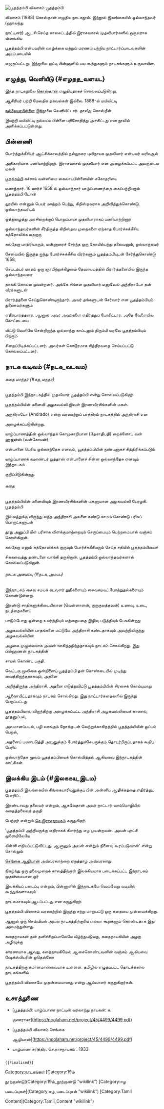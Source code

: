 ![பூதத்தம்பி விலாசம்](பூதத்தம்பி_விலாசம்.jpg "பூதத்தம்பி விலாசம்") பூதத்தம்பி
விலாசம் (1888) கொஸ்தான் எழுதிய நாடகநூல். இந்நூல் இலங்கையில் ஒல்லாந்தவர் (ஹாலந்து
நாட்டினர்) ஆட்சி செய்த காலகட்டத்தில் இராசவாசல் முதலியார்களில் ஒருவராக விளங்கிய
பூதத்தம்பி என்பவரின் வாழ்க்கை மற்றும் மரணம் பற்றிய நாட்டார்ப்பாடல்களின் அடிப்படையில்
எழுதப்பட்டது. இந்நூலை ஒட்டி பின்னாளில் பல கூத்துகளும் நாடகங்களும் உருவாயின.

## எழுத்து, வெளியீடு {#எழதத_வளயட}

இந்த நாடகநூலை [கொஸ்தான்](கொஸ்தான் "wikilink") எழுதியதாகச் சொல்லப்படுகிறது.
ஆசிரியர் பற்றி மேலதிக தகவல்கள் இல்லை. 1888-ல் மயிலிட்டி
[நல்லையாபிள்ளை](நல்லையாபிள்ளை "wikilink") இந்நூலை வெளியிட்டார். தாவீது கொஸ்தீன்
இயற்றி மயிலிட்டி நல்லய்ய பிள்ளை பரிசோதித்து அச்சிட்டது என நூலில் அளிக்கப்பட்டுள்ளது.

## பின்னணி

போர்த்துக்கீசியர் ஆட்சிக்காலத்தில் நல்லூரை புவிநாயக முதலியார் என்பவர் வரிவசூல்
அதிகாரியாக பணியாற்றினார். இராசவாசல் முதலியார் என அழைக்கப்பட்ட அவருடைய மகன்
[பூதத்தம்பி](பூதத்தம்பி "wikilink") கச்சாய் வன்னிமை கைலாயபிள்ளையின் சகோதரியை
மணந்தார். 16 மார்ச் 1658 ல் ஒல்லாந்தார் யாழ்ப்பாணத்தை கைப்பற்றியதும் பூதத்தம்பி டோன்
லூயிஸ் என்னும் பெயர் மாற்றம் பெற்று, கிறிஸ்தவராக அறிவித்துக்கொண்டு, ஒல்லாந்தவரிடம்
ஒத்துழைத்து அரசிறைக்குப் பொறுப்பான முதலியாராகப் பணியாற்றினார்

ஒல்லாந்தவர்களின் சீர்திருத்த கிறிஸ்தவ முறைகளை ஏற்காத போர்ச்சுக்கீசிய கத்தோலிக்க மதகுரு
கல்தேறா பாதிரியாரும், மன்னாரைச் சேர்ந்த ஒரு கோயில்பற்று தலைவனும், ஒல்லாந்தவர்
சேவையில் இருந்த ஐந்து போர்ச்சுக்கீசிய வீரர்களும் பூதத்தம்பியுடன் சேர்ந்துகொண்டு 1658,
செப்டம்பர் மாதம் ஒரு ஞாயிற்றுக்கிழமை தேவாலயத்தில் பிரார்த்தனையில் இருந்த ஒல்லாந்தவரை
தாக்கி கொல்ல முயன்றனர். அங்கே சிங்கள முதலியார் மனுவேல் அந்திராடோ தன் வீரர்களுடன்
பிரார்த்தனை செய்துகொண்டிருந்தார். அவர் தங்களுடன் சேர்வார் என பூதத்தம்பியும் துணைவர்களும்
எதிர்பார்த்தனர். ஆனால் அவர் அவர்களை எதிர்த்துப் போரிட்டார். அதே வேளையில் கோட்டையை
விட்டு வெளியே சென்றிருந்த ஒல்லாந்து காப்டனும் திரும்பி வரவே பூதத்தம்பியும் பிறரும்
சிறைப்பிடிக்கப்பட்டனர். அவர்கள் கொடூரமாக சித்திரவதை செய்யப்பட்டு கொல்லப்பட்டனர்.

## நாடக வடிவம் {#நடக_வடவம}

###### கதை மாந்தர் {#கத_மநதர}

பூதத்தம்பி இந்நாடகத்தில் முதலியார் பூதத்தம்பி என்று சொல்லப்படுகிறார்.

பூதத்தம்பியின் மனைவி அழகவல்லி.இவள் இரணவீரசிங்கனின் மகள்.

அந்திராடோ (Andrado) என்ற வரலாற்றுப் பாத்திரம் நாடகத்தில் அந்திராசி என
அழைக்கப்படுகின்றது.

யாழ்ப்பாணத்தின் ஒல்லாந்தக் கொமுசாறியான (தேசாதிபதி) றைக்ளோப் வன் ஹஜன்ஸ் (வன்கோயன்)
என்பானை பெரிய ஒல்லாந்தேசு எனவும், பூதத்தம்பியின் நண்பனாகச் சித்திரிக்கப்படும்
யாழ்ப்பாணக் கமாண்டர் றுத்தாஸ் என்பானைச் சின்ன ஒல்லாந்தேசு எனவும் இந்நாடகம்
குறிப்பிடுகின்றது.

###### கதை

பூதத்தம்பியின் மனைவியும் இரணவீரசிங்கனின் மகளுமான அழகவல்லி பேரழகி. பூதத்தம்பி
இல்லத்துக்கு விருந்து வந்த அந்திராசி அவளை கண்டு காமம் கொண்டு பரிசுப் பொருட்களுடன்
தூது அனுப்பி மீள் பரிசாக விளக்குமாற்றையும் செருப்பையும் பெற்றமையால் வஞ்சம் கொள்கிறான்.
கல்தேறா எனும் கத்தோலிக்கக் குருவும் போர்ச்சுகீசியரும் செய்த சதியில் பூதத்தம்பியைச்
சிக்கவைத்து தண்டனை வாங்கி தருகிறான். பூதத்தம்பி ஒல்லாந்தவர்களால் கொல்லப்படுகிறான்.

###### நாடக அமைப்பு {#நடக_அமபப}

இந்நாடகம் சைவ சமயக் கடவுளர் துதிகளையும் சைவசமயப் போற்றுதல்களையும் கொண்டுள்ளது.

இரண்டு சாதிகளுக்கிடையிலான (வெள்ளாளன், குருகுலத்தவன்) உணவு, உடை, நடத்தைகளைப்
பாடும்போது ஒன்றை உயர்த்தியும் மற்றையதை இழிவு படுத்தியும் பேசுகின்றது

அழகவல்லியின் பாதங்களை மட்டுமே அந்திராசி கண்டதாகவும் அவற்றிலிருந்து அழகவல்லியின்
அழகை முழுமையாக அவன் ஊகித்தறிந்ததாகவும் நாடகம் சொல்கிறது. இது பில்ஹணன் நாடகத்தின்
சாயல் கொண்ட பகுதி.

வெட்டறா மூலிகை ஒன்றினைப் பூதத்தம்பி தன் கொண்டையில் முடிந்து வைத்திருந்ததாகவும், அதனை
அறிந்திருந்த அந்திராசி, அதனை எடுத்துவிட்டு பூதத்தம்பியின் சிரசைக் கொய்யுமாறு
ஆணையிட்டதாகவும் நாடகம் சொல்கிறது. இது நாட்டார்கதைகளில் இருந்து பெறப்பட்டது

பூதத்தம்பியால் விருந்திற்கு அழைக்கப்பட்ட அந்திராசி அழகவல்லியைக் காணல், தூதனுப்பல்,
அவமானப்படல், பழி வாங்கும் நோக்குடன் வெற்றுக்காகிதத்தில் பூதத்தம்பியின் ஒப்பம் பெறல்,
அதனைப் பயன்படுத்தி அவனுக்கும் போர்த்துக்கேயருக்கும் தொடர்பிருப்பதாகக் கூறிப் பெரிய
ஒல்லாந்தேசு மூலம் பூதத்தம்பியைக் கொல்வித்தல் ஆகியவை இந்நாடகத்தின் காட்சிகள்.

## இலக்கிய இடம் {#இலககய_இடம}

பூதத்தம்பி இலங்கையில் சிங்கையாரியனுக்குப் பின் அன்னிய ஆதிக்கத்தை எதிர்த்துப் போரிட்ட
இரண்டாவது தலைவர் என்றும், ஆகவேதான் அவர் நாட்டார் வாய்மொழியில் கதைத்தலைவர் தகுதி
பெற்றார் என்றும் [செ.இராசநாயகம்](செ.இராசநாயகம் "wikilink") கருதுகிறார்.
'பூதத்தம்பி அந்நியருக்கு எதிராகக் கிளர்ந்து எழ முயன்றவன். அவன் புரட்சி முளையிலேயே
கிள்ளி எறியப்பட்டுவிட்டது. ஆனாலும் அவன் என்றும் நினைவு கூரப்படுவான்' என்று சொல்லும்
[செங்கை ஆழியான்](செங்கை_ஆழியான் "wikilink") அவ்வரலாற்றை ஏறத்தாழ அவ்வரலாறு
நிகழ்ந்து ஒரு தலைமுறைக் காலத்திற்குள் இலக்கியமாக படைக்கப்பட்ட இந்நாடகம் முதன்மையான ஓர்
இலக்கியப் படைப்பு என்றும், பின்னாளில் இந்நாடகமே வெவ்வேறு வடிவில் கூத்துக்களாகவும்
நாடகமாகவும் ஆடப்பட்டது என கருதுகிறார்.

பூதத்தம்பி விலாசம் வரலாற்றில் இருந்து சற்று மாறுபட்டு ஒரு கதையை முன்வைக்கிறது.
ஆனால் ஒரு செவ்வியல் அவல நாடகத்திற்குரிய எல்லா கூறுகளும் கொண்டதாக இது அமைந்துள்ளது.
கதைநாயகன் தன் தனிச்சிறப்பாலேயே வீழ்ந்துபடுவது, கதைநாயகியின் அழகு அழிவுக்கு
காரணமாக ஆவது, கதைநாயகிமேல் ஆசைகொண்டவனின் வஞ்சம் ஆகியவை ஷேக்ஸ்பியரின் ஒதெல்லோ
நாடகத்திற்கு சமானமானவையாக உள்ளன. தமிழில் எழுதப்பட்ட தொடக்ககால நாடகங்களில்
பூதத்தம்பி விலாசமே முதன்மையானது என்று ஆய்வாளர் கருதுகிறார்கள்.

## உசாத்துணை

-   [பூதத்தம்பி: யாழ்ப்பாண நாட்டின் வரலாற்று நாயகன்: க.
    குணராசா](https://noolaham.net/project/45/4499/4499.pdf)
-   [பூதத்தம்பி விலாசம் செங்கை
    ஆழியான்](https://noolaham.net/project/45/4499/4499.pdf)
-   யாழ்பாண சரித்திர. செ.ராசநாயகம் . 1933

```{=mediawiki}
{{Finalised}}
```
[Category:நாடகங்கள்](Category:நாடகங்கள் "wikilink") [Category:19ம்
நூற்றாண்டு](Category:19ம்_நூற்றாண்டு "wikilink") [Category:ஈழ
படைப்புகள்](Category:ஈழ_படைப்புகள் "wikilink") [Category:Tamil
Content](Category:Tamil_Content "wikilink")
